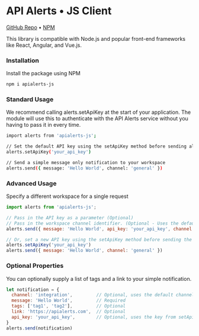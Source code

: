 # API Alerts • JS Client

[GitHub Repo](https://github.com/apialerts/apialerts-js) • [NPM](https://www.npmjs.com/package/apialerts-js)

This library is compatible with Node.js and popular front-end frameworks like React, Angular, and Vue.js.
  
### Installation 

Install the package using NPM

```bash
npm i apialerts-js
```

### Standard Usage

We recommend calling alerts.setApiKey at the start of your application. The module will use this to authenticate with the API Alerts service without you having to pass it in every time.

```bash
import alerts from 'apialerts-js';

// Set the default API key using the setApiKey method before sending alerts
alerts.setApiKey('your_api_key')

// Send a simple message only notification to your workspace
alerts.send({ message: 'Hello World', channel: 'general' })
```

### Advanced Usage

Specify a different workspace for a single request

```javascript
import alerts from 'apialerts-js';

// Pass in the API key as a parameter (Optional)
// Pass in the workspace channel identifier. (Optional - Uses the default channel if not set)
alerts.send({ message: 'Hello World', api_key: 'your_api_key', channel: 'general' })

// Or, set a new API key using the setApiKey method before sending the alert
alerts.setApiKey('your_api_key')
alerts.send({ message: 'Hello World', channel: 'general' })
``` 

### Optional Properties

You can optionally supply a list of tags and a link to your simple notification.

```javascript
let notification = {
  channel: 'integration',         // Optional, uses the default channel if not set
  message: 'Hello World',         // Required
  tags: ['tag1', 'tag2'],         // Optional
  link: 'https://apialerts.com',  // Optional
  api_key: 'your_api_key',        // Optional, uses the key from setApiKey() if not provided
}
alerts.send(notification)
```
